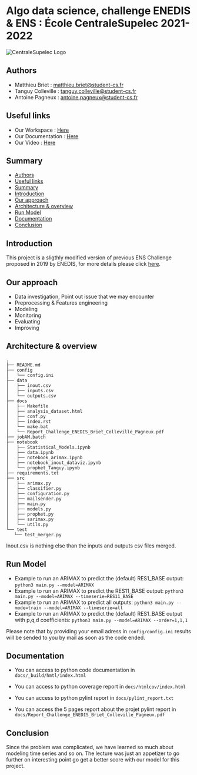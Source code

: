 # Algo data science, challenge ENEDIS & ENS : École CentraleSupelec 2021-2022 

![CentraleSupelec Logo](https://www.centralesupelec.fr/sites/all/themes/cs_theme/medias/common/images/intro/logo_nouveau.jpg)


## Authors 
* Matthieu Briet : matthieu.briet@student-cs.fr
* Tanguy Colleville : tanguy.colleville@student-cs.fr
* Antoine Pagneux : antoine.pagneux@student-cs.fr 

## Useful links 
* Our Workspace : [Here](https://tanguycolleville.notion.site/Algorithms-in-Data-Science-8c88a1d9998e466c9f6f3e35ab03e8c1)
* Our Documentation : [Here](https://www.overleaf.com/project/61feb5dc3d27be675ebfa804)
* Our Video : [Here](https://www.youtube.com/watch?v=L7_RWz8G-yE)


## Summary
  - [Authors ](#authors-)
  - [Useful links](#Useful-links)
  - [Summary](#summary)
  - [Introduction](#introduction)
  - [Our approach](#our--approach)
  - [Architecture & overview](#architecture--overview)
  - [Run Model](#run-model)
  - [Documentation](#documentation)
  - [Conclusion](#conclusion)

 ## Introduction 
  This project is a sligthly modified version of previous ENS Challenge proposed in 2019 by ENEDIS, for more details please click [here](https://challengedata.ens.fr/challenges/6).  

 ## Our approach
   * Data investigation, Point out issue that we may encounter
   * Preprocessing & Features engineering
   * Modeling
   * Monitoring
   * Evaluating
   * Improving

 ## Architecture & overview
 
 ```
.
├── README.md
├── config
│   └── config.ini
├── data
│   ├── inout.csv
│   ├── inputs.csv
│   └── outputs.csv
├── docs
│   ├── Makefile
│   ├── analysis_dataset.html
│   ├── conf.py
│   ├── index.rst
│   └── make.bat
│   └── Report_Challenge_ENEDIS_Briet_Colleville_Pagneux.pdf
├── jobAM.batch
├── notebook
│   ├── Statistical_Models.ipynb
│   ├── data.ipynb
│   ├── notebook_arimax.ipynb
│   ├── notebook_inout_dataviz.ipynb
│   └── prophet_Tanguy.ipynb
├── requirements.txt
├── src
│   ├── arimax.py
│   ├── classifier.py
│   ├── configuration.py
│   ├── mailsender.py
│   ├── main.py
│   ├── models.py
│   ├── prophet.py
│   ├── sarimax.py
│   └── utils.py
└── test
    └── test_merger.py
 ```
Inout.csv is nothing else than the inputs and outputs csv files merged.
 ## Run Model 

* Example to run an ARIMAX to predict the (default) RES1_BASE output: ```python3 main.py --model=ARIMAX```
* Example to run an ARIMAX to predict the RES11_BASE output: ```python3 main.py --model=ARIMAX --timeserie=RES11_BASE```
* Example to run an ARIMAX to predict all outputs: ```python3 main.py --mode=train --model=ARIMAX --timeserie=all```
* Example to run an ARIMAX to predict the (default) RES1_BASE output with p,q,d coefficients: ```python3 main.py --model=ARIMAX --order=1,1,1```

Please note that by providing your email adress in ```config/config.ini``` results will be sended to you by mail as soon as the code ended. 

 ## Documentation 
 * You can access to python code documentation in ```docs/_build/hmtl/index.html```

 * You can access to python coverage report in ```docs/htmlcov/index.html```

 * You can access to python pylint report in ```docs/pylint_report.txt```

 * You can access the 5 pages report about the projet pylint report in ```docs/Report_Challenge_ENEDIS_Briet_Colleville_Pagneux.pdf```


 ## Conclusion 
 Since the problem was complicated, we have learned so much about modeling time series and so on. The lecture was just an appetizer to go further on interesting point go get a better score with our model for this project.


